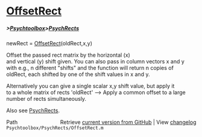 # [OffsetRect](OffsetRect)
##### >[Psychtoolbox](Psychtoolbox)>[PsychRects](PsychRects)

newRect = [OffsetRect](OffsetRect)(oldRect,x,y)  
  
Offset the passed rect matrix by the horizontal (x)  
and vertical (y) shift given. You can also pass in column vectors x and y  
with e.g., n different "shifts" and the function will return n copies of  
oldRect, each shifted by one of the shift values in x and y.  
  
Alternatively you can give a single scalar x,y shift value, but apply it  
to a whole matrix of rects 'oldRect' --\> Apply a common offset to a large  
number of rects simultaneously.  
  
Also see [PsychRects](PsychRects).  




<div class="code_header" style="text-align:right;">
  <span style="float:left;">Path&nbsp;&nbsp;</span> <span class="counter">Retrieve <a href=
  "https://raw.github.com/Psychtoolbox-3/Psychtoolbox-3/beta/Psychtoolbox/PsychRects/OffsetRect.m">current version from GitHub</a> | View <a href=
  "https://github.com/Psychtoolbox-3/Psychtoolbox-3/commits/beta/Psychtoolbox/PsychRects/OffsetRect.m">changelog</a></span>
</div>
<div class="code">
  <code>Psychtoolbox/PsychRects/OffsetRect.m</code>
</div>

